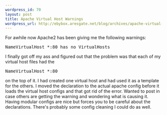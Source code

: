```yaml
--- 
wordpress_id: 70
layout: post
title: Apache Virtual Host Warnings
wordpress_url: http://ebybox.aresgate.net/blog/archives/apache-virtual-host-warnings/
---
```

For awhile now Apache2 has been giving me the following warnings:

<pre>NameVirtualHost *:80 has no VirtualHosts</pre>

I finally got off my ass and figured out that the problem was that each of my virtual host files had the <pre>NameVirtualHost *:80</pre> on the top of it. I had created one virtual host and had used it as a template for the others. I moved the declaration to the actual apache config before it loads the virtual host configs and that got rid of the error. Wanted to post in case others are getting the warning and wondering what is causing it. Having modular configs are nice but forces you to be careful about the declarations. There's probably some config cleaning I could do as well.
